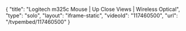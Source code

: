 {
    "title": "Logitech m325c Mouse | Up Close Views | Wireless Optical",
    "type": "solo",
    "layout": "iframe-static",
    "videoId": "117460500",
    "url": "\/tvpembed\/117460500"
}